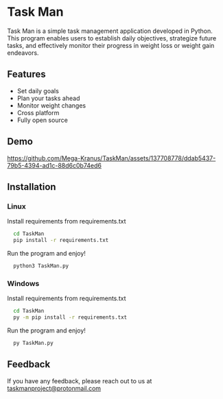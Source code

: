 
# Task Man

Task Man is a simple task management application developed in Python. This program enables users to establish daily objectives, strategize future tasks, and effectively monitor their progress in weight loss or weight gain endeavors.


## Features

- Set daily goals
- Plan your tasks ahead
- Monitor weight changes
- Cross platform
- Fully open source


## Demo

https://github.com/Mega-Kranus/TaskMan/assets/137708778/ddab5437-79b5-4394-ad1c-88d6c0b74ed6


## Installation

### Linux

Install requirements from requirements.txt

```bash
  cd TaskMan
  pip install -r requirements.txt
```
Run the program and enjoy!

```bash
  python3 TaskMan.py
```


### Windows

Install requirements from requirements.txt

```bash
  cd TaskMan
  py -m pip install -r requirements.txt
```
Run the program and enjoy!

```bash
  py TaskMan.py
```
    
## Feedback

If you have any feedback, please reach out to us at taskmanproject@protonmail.com

